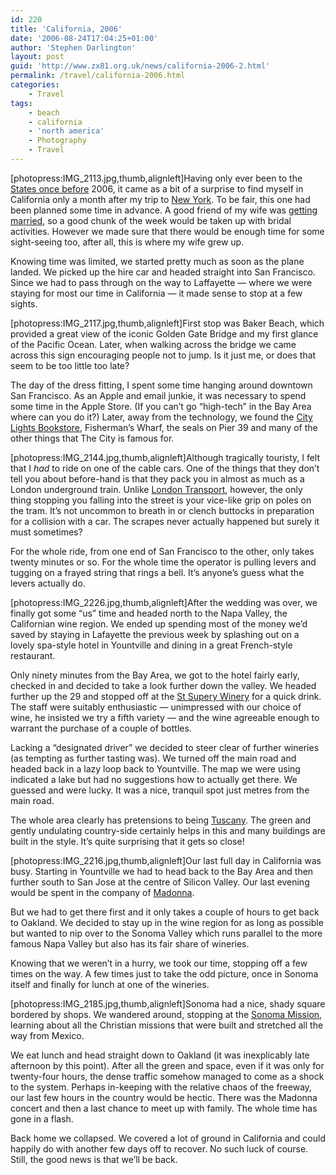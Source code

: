 ```yaml
---
id: 220
title: 'California, 2006'
date: '2006-08-24T17:04:25+01:00'
author: 'Stephen Darlington'
layout: post
guid: 'http://www.zx81.org.uk/news/california-2006-2.html'
permalink: /travel/california-2006.html
categories:
    - Travel
tags:
    - beach
    - california
    - 'north america'
    - Photography
    - Travel
---
```


\[photopress:IMG\_2113.jpg,thumb,alignleft\]Having only ever been to the [States once before](/travel/misc2003.html "Pictures of Charlotte, NC") 2006, it came as a bit of a surprise to find myself in California only a month after my trip to [New York](/travel/new-york-2006.html "Pictures of New York, NY"). To be fair, this one had been planned some time in advance. A good friend of my wife was [getting married](http://bcuk.blogspot.com/2006/06/my-best-friends-wedding.html "S&H Get Married"), so a good chunk of the week would be taken up with bridal activities. However we made sure that there would be enough time for some sight-seeing too, after all, this is where my wife grew up.

Knowing time was limited, we started pretty much as soon as the plane landed. We picked up the hire car and headed straight into San Francisco. Since we had to pass through on the way to Laffayette — where we were staying for most our time in California — it made sense to stop at a few sights.

\[photopress:IMG\_2117.jpg,thumb,alignleft\]First stop was Baker Beach, which provided a great view of the iconic Golden Gate Bridge and my first glance of the Pacific Ocean. Later, when walking across the bridge we came across this sign encouraging people not to jump. Is it just me, or does that seem to be too little too late?

The day of the dress fitting, I spent some time hanging around downtown San Francisco. As an Apple and email junkie, it was necessary to spend some time in the Apple Store. (If you can’t go “high-tech” in the Bay Area where can you do it?) Later, away from the technology, we found the [City Lights Bookstore](http://www.citylights.com/ "City Lights Bookstore"), Fisherman’s Wharf, the seals on Pier 39 and many of the other things that The City is famous for.

\[photopress:IMG\_2144.jpg,thumb,alignleft\]Although tragically touristy, I felt that I *had* to ride on one of the cable cars. One of the things that they don’t tell you about before-hand is that they pack you in almost as much as a London underground train. Unlike [London Transport](http://www.tfl.gov.uk/ "Transport for London"), however, the only thing stopping you falling into the street is your vice-like grip on poles on the tram. It’s not uncommon to breath in or clench buttocks in preparation for a collision with a car. The scrapes never actually happened but surely it must sometimes?

For the whole ride, from one end of San Francisco to the other, only takes twenty minutes or so. For the whole time the operator is pulling levers and tugging on a frayed string that rings a bell. It’s anyone’s guess what the levers actually do.

\[photopress:IMG\_2226.jpg,thumb,alignleft\]After the wedding was over, we finally got some “us” time and headed north to the Napa Valley, the Californian wine region. We ended up spending most of the money we’d saved by staying in Lafayette the previous week by splashing out on a lovely spa-style hotel in Yountville and dining in a great French-style restaurant.

Only ninety minutes from the Bay Area, we got to the hotel fairly early, checked in and decided to take a look further down the valley. We headed further up the 29 and stopped off at the [St Supery Winery](http://www.stsupery.com/ "St Supery Winery") for a quick drink. The staff were suitably enthusiastic — unimpressed with our choice of wine, he insisted we try a fifth variety — and the wine agreeable enough to warrant the purchase of a couple of bottles.

Lacking a “designated driver” we decided to steer clear of further wineries (as tempting as further tasting was). We turned off the main road and headed back in a lazy loop back to Yountville. The map we were using indicated a lake but had no suggestions how to actually get there. We guessed and were lucky. It was a nice, tranquil spot just metres from the main road.

The whole area clearly has pretensions to being [Tuscany](/travel/italy2.html "Tuscany pictures"). The green and gently undulating country-side certainly helps in this and many buildings are built in the style. It’s quite surprising that it gets so close!

\[photopress:IMG\_2216.jpg,thumb,alignleft\]Our last full day in California was busy. Starting in Yountville we had to head back to the Bay Area and then further south to San Jose at the centre of Silicon Valley. Our last evening would be spent in the company of [Madonna](http://www.livedaily.com/reviews/Live_Review_Madonna_in_San_Jose_CA-10164.html "Madonna gig review").

But we had to get there first and it only takes a couple of hours to get back to Oakland. We decided to stay up in the wine region for as long as possible but wanted to nip over to the Sonoma Valley which runs parallel to the more famous Napa Valley but also has its fair share of wineries.

Knowing that we weren’t in a hurry, we took our time, stopping off a few times on the way. A few times just to take the odd picture, once in Sonoma itself and finally for lunch at one of the wineries.

\[photopress:IMG\_2185.jpg,thumb,alignleft\]Sonoma had a nice, shady square bordered by shops. We wandered around, stopping at the [Sonoma Mission](http://gocalifornia.about.com/od/camissions/a/smahist.htm "Sonoma Mission history"), learning about all the Christian missions that were built and stretched all the way from Mexico.

We eat lunch and head straight down to Oakland (it was inexplicably late afternoon by this point). After all the green and space, even if it was only for twenty-four hours, the dense traffic somehow managed to come as a shock to the system. Perhaps in-keeping with the relative chaos of the freeway, our last few hours in the country would be hectic. There was the Madonna concert and then a last chance to meet up with family. The whole time has gone in a flash.

Back home we collapsed. We covered a lot of ground in California and could happily do with another few days off to recover. No such luck of course. Still, the good news is that we’ll be back.